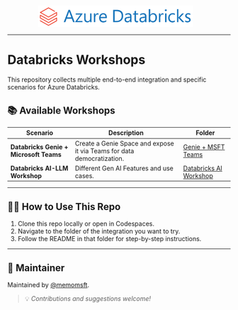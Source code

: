 <p align="center">
  <img src="assets/dbx-logo.png" alt="Fabric" width="350"/>
  &nbsp;&nbsp;&nbsp;
</p>

---

# Databricks Workshops

This repository collects multiple end-to-end integration and specific scenarios for Azure Databricks.

## 📚 Available Workshops

| Scenario | Description | Folder |
|---------|-------------|--------|
| **Databricks Genie + Microsoft Teams** | Create a Genie Space and expose it via Teams for data democratization. | [Genie + MSFT Teams](./dbx-genie-teams) |
| **Databricks AI-LLM Workshop** | Different Gen AI Features and use cases. | [Databricks AI Workshop](./dbx-ai) |
  
---

## 🧑‍💻 How to Use This Repo

1. Clone this repo locally or open in Codespaces.
2. Navigate to the folder of the integration you want to try.
3. Follow the README in that folder for step-by-step instructions.

--- 

## 📌 Maintainer
Maintained by [@memomsft](https://github.com/memomsft).  
> 💡 *Contributions and suggestions welcome!*
